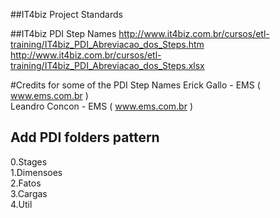 ##IT4biz Project Standards

##IT4biz PDI Step Names
http://www.it4biz.com.br/cursos/etl-training/IT4biz_PDI_Abreviacao_dos_Steps.htm<BR>
http://www.it4biz.com.br/cursos/etl-training/IT4biz_PDI_Abreviacao_dos_Steps.xlsx<BR>

#Credits for some of the PDI Step Names
Erick Gallo - EMS ( www.ems.com.br ) <BR>
Leandro Concon - EMS ( www.ems.com.br ) <BR>

## Add PDI folders pattern

0.Stages<BR>
1.Dimensoes<BR>
2.Fatos<BR>
3.Cargas<BR>
4.Util<BR>
